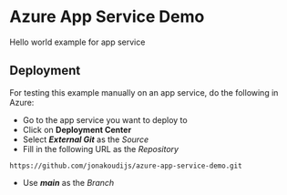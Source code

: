 # Azure App Service Demo

Hello world example for app service

## Deployment

For testing this example manually on an app service, do the following in Azure:

* Go to the app service you want to deploy to
* Click on **Deployment Center**
* Select ***External Git*** as the _Source_
* Fill in the following URL as the _Repository_
```
https://github.com/jonakoudijs/azure-app-service-demo.git
```
* Use ***main*** as the _Branch_
